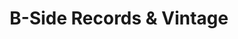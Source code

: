 ---
title: "B-Side Records & Vintage"
url: /milwaukie/b-side-records-and-vintage/
shop: antiques
---